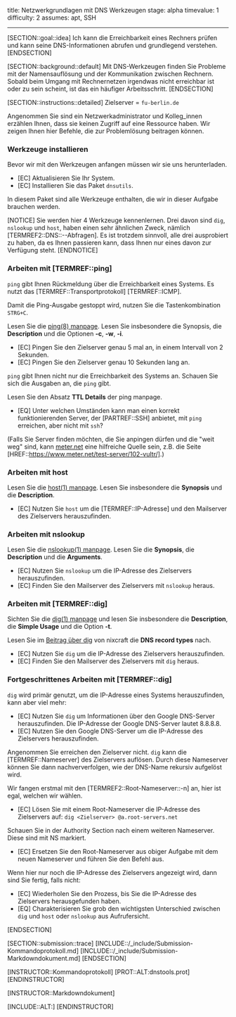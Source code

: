 title: Netzwerkgrundlagen mit DNS Werkzeugen
stage: alpha
timevalue: 1
difficulty: 2
assumes: apt, SSH

---

[SECTION::goal::idea]
Ich kann die Erreichbarkeit eines Rechners prüfen und kann
seine DNS-Informationen abrufen und grundlegend verstehen.
[ENDSECTION]

[SECTION::background::default]
Mit DNS-Werkzeugen finden Sie Probleme mit der Namensauflösung und der Kommunikation zwischen
Rechnern.
Sobald beim Umgang mit Rechnernetzen irgendwas nicht erreichbar ist oder zu sein scheint,
ist das ein häufiger Arbeitsschritt.
[ENDSECTION]

[SECTION::instructions::detailed]
<replacement id='dnstools-dnsserver'>
Zielserver = `fu-berlin.de`
</replacement>

Angenommen Sie sind ein Netzwerkadministrator und Kolleg_innen erzählen Ihnen, dass sie keinen
Zugriff auf eine Ressource haben. Wir zeigen Ihnen hier Befehle, die zur Problemlösung
beitragen können.


### Werkzeuge installieren

Bevor wir mit den Werkzeugen anfangen müssen wir sie uns herunterladen.

- [EC] Aktualisieren Sie Ihr System.
- [EC] Installieren Sie das Paket `dnsutils`.

In diesem Paket sind alle Werkzeuge enthalten, die wir in dieser Aufgabe brauchen werden.

[NOTICE]
Sie werden hier 4 Werkzeuge kennenlernen.
Drei davon sind `dig`, `nslookup` und `host`, haben einen sehr ähnlichen Zweck, nämlich [TERMREF2::DNS::--Abfragen]. 
Es ist trotzdem sinnvoll, alle drei ausprobiert zu haben, da es Ihnen passieren kann, 
dass Ihnen nur eines davon zur Verfügung steht.
[ENDNOTICE]


### Arbeiten mit [TERMREF::ping]

`ping` gibt Ihnen Rückmeldung über die Erreichbarkeit eines Systems. Es nutzt das 
[TERMREF::Transportprotokoll] [TERMREF::ICMP].

Damit die Ping-Ausgabe gestoppt wird, nutzen Sie die Tastenkombination `STRG+C`.

Lesen Sie die [ping(8) manpage](https://manpages.debian.org/bookworm/iputils-ping/ping.8.en.html). 
Lesen Sie insbesondere die Synopsis, die **Description** und die Optionen **-c**, **-w**, **-i**.

- [EC] Pingen Sie den Zielserver genau 5 mal an, in einem Intervall von 2 Sekunden.
- [EC] Pingen Sie den Zielserver genau 10 Sekunden lang an.

`ping` gibt Ihnen nicht nur die Erreichbarkeit des Systems an. Schauen Sie sich die Ausgaben an,
die `ping` gibt. 

Lesen Sie den Absatz **TTL Details** der ping manpage.

- [EQ] Unter welchen Umständen kann man einen korrekt funktionierenden Server,
  der [PARTREF::SSH] anbietet, mit `ping` erreichen, aber nicht mit `ssh`?

(Falls Sie Server finden möchten, die Sie anpingen dürfen und die "weit weg" sind,
kann [meter.net](https://www.meter.net/tools/world-ping-test/) eine hilfreiche Quelle sein,
z.B. die Seite [HREF::https://www.meter.net/test-server/102-vultr/].)

### Arbeiten mit host

Lesen Sie die [host(1) manpage](https://manpages.debian.org/bookworm/bind9-host/host.1.en.html).
Lesen Sie insbesondere die **Synopsis** und die **Description**.

- [EC] Nutzen Sie `host` um die [TERMREF::IP-Adresse] und den Mailserver des Zielservers herauszufinden.

### Arbeiten mit nslookup

Lesen Sie die [nslookup(1) manpage](https://linux.die.net/man/1/nslookup).
Lesen Sie die **Synopsis**, die **Description** und die **Arguments**.

- [EC] Nutzen Sie `nslookup` um die IP-Adresse des Zielservers herauszufinden.
- [EC] Finden Sie den Mailserver des Zielservers mit `nslookup` heraus.

### Arbeiten mit [TERMREF::dig]

Sichten Sie die [dig(1) manpage](https://linux.die.net/man/1/dig) und lesen Sie insbesondere 
die **Description**, die **Simple Usage** und die Option **-t**.

Lesen Sie im [Beitrag über dig](https://www.cyberciti.biz/faq/linux-unix-dig-command-examples-usage-syntax/) 
von nixcraft die **DNS record types** nach.

- [EC] Nutzen Sie `dig` um die IP-Adresse des Zielservers herauszufinden.
- [EC] Finden Sie den Mailserver des Zielservers mit `dig` heraus.

### Fortgeschrittenes Arbeiten mit [TERMREF::dig]

`dig` wird primär genutzt, um die IP-Adresse eines Systems herauszufinden, kann aber viel mehr:

- [EC] Nutzen Sie `dig` um Informationen über den Google DNS-Server herauszufinden.
  Die IP-Adresse der Google DNS-Server lautet 8.8.8.8.
- [EC] Nutzen Sie den Google DNS-Server um die IP-Adresse des Zielservers herauszufinden.

Angenommen Sie erreichen den Zielserver nicht. `dig` kann die [TERMREF::Nameserver] des Zielservers 
auflösen. Durch diese Nameserver können Sie dann nachververfolgen, wie der DNS-Name rekursiv aufgelöst wird.

Wir fangen erstmal mit den [TERMREF2::Root-Nameserver::-n] an, hier ist egal, welchen wir wählen.

- [EC] Lösen Sie mit einem Root-Nameserver die IP-Adresse des Zielservers auf: `dig <Zielserver> @a.root-servers.net`

Schauen Sie in der Authority Section nach einem weiteren Nameserver. Diese sind mit NS markiert.

- [EC] Ersetzen Sie den Root-Nameserver aus obiger Aufgabe mit dem neuen Nameserver und führen Sie den Befehl aus.

Wenn hier nur noch die IP-Adresse des Zielservers angezeigt wird, dann sind Sie fertig, falls nicht:

- [EC] Wiederholen Sie den Prozess, bis Sie die IP-Adresse des Zielservers herausgefunden haben.
- [EQ] Charakterisieren Sie grob den wichtigsten Unterschied zwischen `dig` und `host` oder `nslookup`
  aus Aufrufersicht.

[ENDSECTION]

[SECTION::submission::trace]
[INCLUDE::/_include/Submission-Kommandoprotokoll.md]
[INCLUDE::/_include/Submission-Markdowndokument.md]
[ENDSECTION]

[INSTRUCTOR::Kommandoprotokoll]
[PROT::ALT:dnstools.prot] 
[ENDINSTRUCTOR]

[INSTRUCTOR::Markdowndokument]

[INCLUDE::ALT:]
[ENDINSTRUCTOR]
